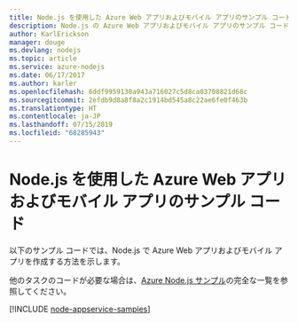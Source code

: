 ```yaml
---
title: Node.js を使用した Azure Web アプリおよびモバイル アプリのサンプル コード
description: Node.js の Azure Web アプリおよびモバイル アプリのサンプル コード
author: KarlErickson
manager: douge
ms.devlang: nodejs
ms.topic: article
ms.service: azure-nodejs
ms.date: 06/17/2017
ms.author: karler
ms.openlocfilehash: 6ddf9959130a943a716027c5d8ca03708821d68c
ms.sourcegitcommit: 2efdb9d8a8f8a2c1914bd545a8c22ae6fe0f463b
ms.translationtype: HT
ms.contentlocale: ja-JP
ms.lasthandoff: 07/15/2019
ms.locfileid: "68285943"
---
```

# <a name="azure-web-and-mobile-apps-with-nodejs-code-samples"></a>Node.js を使用した Azure Web アプリおよびモバイル アプリのサンプル コード

以下のサンプル コードでは、Node.js で Azure Web アプリおよびモバイル アプリを作成する方法を示します。

他のタスクのコードが必要な場合は、[Azure Node.js サンプル](https://azure.microsoft.com/resources/samples/?term=nodejs)の完全な一覧を参照してください。

[!INCLUDE [node-appservice-samples](includes/appservice-samples.md)]